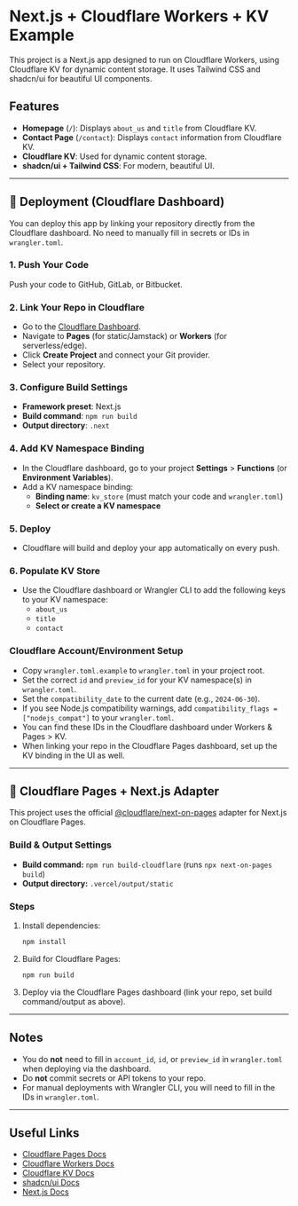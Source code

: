 # Next.js + Cloudflare Workers + KV Example

This project is a Next.js app designed to run on Cloudflare Workers, using Cloudflare KV for dynamic content storage. It uses Tailwind CSS and shadcn/ui for beautiful UI components.

## Features
- **Homepage** (`/`): Displays `about_us` and `title` from Cloudflare KV.
- **Contact Page** (`/contact`): Displays `contact` information from Cloudflare KV.
- **Cloudflare KV**: Used for dynamic content storage.
- **shadcn/ui + Tailwind CSS**: For modern, beautiful UI.

---

## 🚀 Deployment (Cloudflare Dashboard)

You can deploy this app by linking your repository directly from the Cloudflare dashboard. No need to manually fill in secrets or IDs in `wrangler.toml`.

### 1. Push Your Code
Push your code to GitHub, GitLab, or Bitbucket.

### 2. Link Your Repo in Cloudflare
- Go to the [Cloudflare Dashboard](https://dash.cloudflare.com/).
- Navigate to **Pages** (for static/Jamstack) or **Workers** (for serverless/edge).
- Click **Create Project** and connect your Git provider.
- Select your repository.

### 3. Configure Build Settings
- **Framework preset**: Next.js
- **Build command**: `npm run build`
- **Output directory**: `.next`

### 4. Add KV Namespace Binding
- In the Cloudflare dashboard, go to your project **Settings** > **Functions** (or **Environment Variables**).
- Add a KV namespace binding:
  - **Binding name**: `kv_store` (must match your code and `wrangler.toml`)
  - **Select or create a KV namespace**

### 5. Deploy
- Cloudflare will build and deploy your app automatically on every push.

### 6. Populate KV Store
- Use the Cloudflare dashboard or Wrangler CLI to add the following keys to your KV namespace:
  - `about_us`
  - `title`
  - `contact`

### Cloudflare Account/Environment Setup
- Copy `wrangler.toml.example` to `wrangler.toml` in your project root.
- Set the correct `id` and `preview_id` for your KV namespace(s) in `wrangler.toml`.
- Set the `compatibility_date` to the current date (e.g., `2024-06-30`).
- If you see Node.js compatibility warnings, add `compatibility_flags = ["nodejs_compat"]` to your `wrangler.toml`.
- You can find these IDs in the Cloudflare dashboard under Workers & Pages > KV.
- When linking your repo in the Cloudflare Pages dashboard, set up the KV binding in the UI as well.

---

## 🚀 Cloudflare Pages + Next.js Adapter

This project uses the official [@cloudflare/next-on-pages](https://developers.cloudflare.com/pages/framework-guides/deploy-a-nextjs-site/) adapter for Next.js on Cloudflare Pages.

### Build & Output Settings
- **Build command:** `npm run build-cloudflare` (runs `npx next-on-pages build`)
- **Output directory:** `.vercel/output/static`

### Steps
1. Install dependencies:
   ```sh
   npm install
   ```
2. Build for Cloudflare Pages:
   ```sh
   npm run build
   ```
3. Deploy via the Cloudflare Pages dashboard (link your repo, set build command/output as above).

---

## Notes
- You do **not** need to fill in `account_id`, `id`, or `preview_id` in `wrangler.toml` when deploying via the dashboard.
- Do **not** commit secrets or API tokens to your repo.
- For manual deployments with Wrangler CLI, you will need to fill in the IDs in `wrangler.toml`.

---

## Useful Links
- [Cloudflare Pages Docs](https://developers.cloudflare.com/pages/)
- [Cloudflare Workers Docs](https://developers.cloudflare.com/workers/)
- [Cloudflare KV Docs](https://developers.cloudflare.com/kv/)
- [shadcn/ui Docs](https://ui.shadcn.com/)
- [Next.js Docs](https://nextjs.org/docs)

